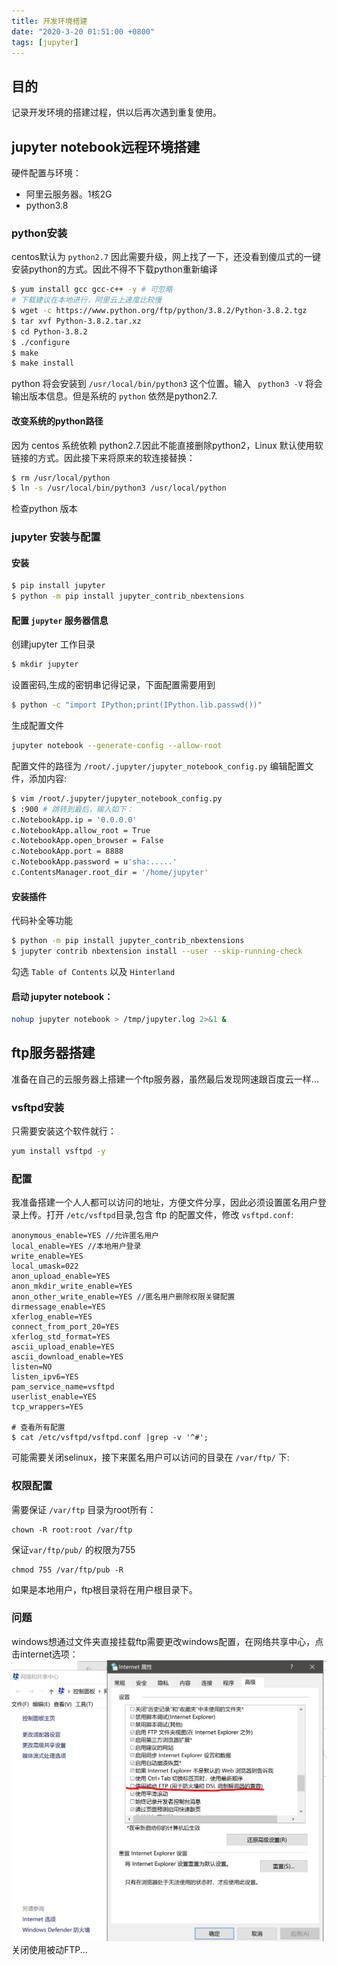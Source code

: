 ```yaml
---
title: 开发环境搭建
date: "2020-3-20 01:51:00 +0800"
tags: [jupyter]
---
```

## 目的
记录开发环境的搭建过程，供以后再次遇到重复使用。

## jupyter notebook远程环境搭建
硬件配置与环境：
+ 阿里云服务器。1核2G
+ python3.8

### python安装

centos默认为 `python2.7` 因此需要升级，网上找了一下，还没看到傻瓜式的一键安装python的方式。因此不得不下载python重新编译

```bash
$ yum install gcc gcc-c++ -y # 可忽略
# 下载建议在本地进行，阿里云上速度比较慢
$ wget -c https://www.python.org/ftp/python/3.8.2/Python-3.8.2.tgz
$ tar xvf Python-3.8.2.tar.xz
$ cd Python-3.8.2
$ ./configure
$ make 
$ make install
```
python 将会安装到 `/usr/local/bin/python3` 这个位置。输入 ` python3 -V` 将会输出版本信息。但是系统的 `python` 依然是python2.7.
#### 改变系统的python路径
因为 centos 系统依赖 python2.7.因此不能直接删除python2，Linux 默认使用软链接的方式。因此接下来将原来的软连接替换：
```bash
$ rm /usr/local/python
$ ln -s /usr/local/bin/python3 /usr/local/python 
```
检查python 版本
### jupyter 安装与配置
#### 安装
```bash
$ pip install jupyter 
$ python -m pip install jupyter_contrib_nbextensions
```
#### 配置 `jupyter` 服务器信息
创建jupyter 工作目录
```bash
$ mkdir jupyter
```
设置密码,生成的密钥串记得记录，下面配置需要用到
```bash
$ python -c "import IPython;print(IPython.lib.passwd())"
```
生成配置文件
```bash
jupyter notebook --generate-config --allow-root
```
配置文件的路径为 `/root/.jupyter/jupyter_notebook_config.py` 编辑配置文件，添加内容:
```bash
$ vim /root/.jupyter/jupyter_notebook_config.py
$ :900 # 跳转到最后，输入如下：
c.NotebookApp.ip = '0.0.0.0'
c.NotebookApp.allow_root = True
c.NotebookApp.open_browser = False
c.NotebookApp.port = 8888
c.NotebookApp.password = u'sha:.....'
c.ContentsManager.root_dir = '/home/jupyter'
```
#### 安装插件
代码补全等功能
```bash
$ python -m pip install jupyter_contrib_nbextensions
$ jupyter contrib nbextension install --user --skip-running-check
```
勾选 `Table of Contents` 以及 `Hinterland`
#### 启动 jupyter notebook：
```bash
nohup jupyter notebook > /tmp/jupyter.log 2>&1 &
```

## ftp服务器搭建
准备在自己的云服务器上搭建一个ftp服务器，虽然最后发现网速跟百度云一样...
### vsftpd安装
只需要安装这个软件就行：
```bash
yum install vsftpd -y
```
### 配置
我准备搭建一个人人都可以访问的地址，方便文件分享，因此必须设置匿名用户登录上传。打开 `/etc/vsftpd`目录,包含 ftp 的配置文件，修改 `vsftpd.conf`:
```
anonymous_enable=YES //允许匿名用户
local_enable=YES //本地用户登录
write_enable=YES
local_umask=022
anon_upload_enable=YES
anon_mkdir_write_enable=YES
anon_other_write_enable=YES //匿名用户删除权限关键配置
dirmessage_enable=YES
xferlog_enable=YES
connect_from_port_20=YES
xferlog_std_format=YES
ascii_upload_enable=YES
ascii_download_enable=YES
listen=NO
listen_ipv6=YES
pam_service_name=vsftpd
userlist_enable=YES
tcp_wrappers=YES

# 查看所有配置
$ cat /etc/vsftpd/vsftpd.conf |grep -v '^#';
```
可能需要关闭selinux，接下来匿名用户可以访问的目录在 `/var/ftp/` 下:
### 权限配置
需要保证 `/var/ftp` 目录为root所有：
```
chown -R root:root /var/ftp
```
保证`var/ftp/pub/` 的权限为755
```
chmod 755 /var/ftp/pub -R
```
如果是本地用户，ftp根目录将在用户根目录下。

### 问题
windows想通过文件夹直接挂载ftp需要更改windows配置，在网络共享中心，点击internet选项：
![ftp设置](/assets/resource/开发环境搭建/ftp.png)
关闭使用被动FTP...
